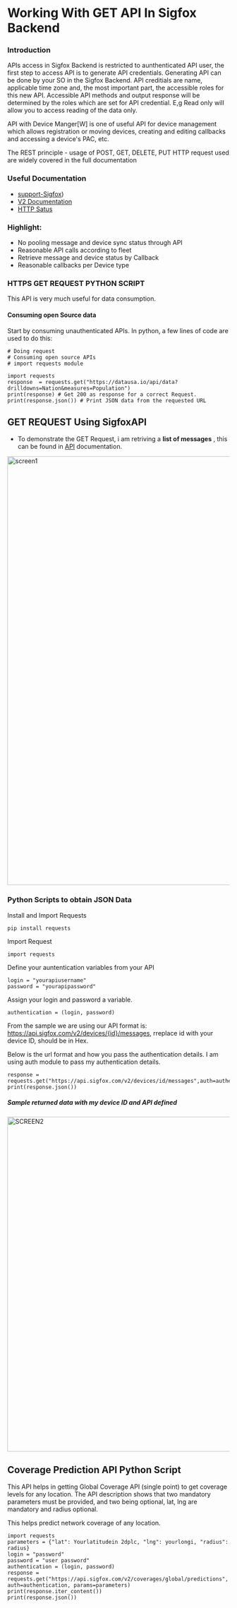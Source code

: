 # Working With GET API In Sigfox Backend


### Introduction 
APIs access in Sigfox Backend is restricted to aunthenticated API user, the first step to access API is to generate API credentials. Generating API can be done by your SO in the Sigfox Backend. API creditials are name, applicable time zone and, the most important part, the accessible roles for this new API. Accessible API methods and output response will be determined by the roles which are set for API credential. E,g Read only will allow you to access reading of the data only.

API with Device Manger[W] is one of useful API for device management which allows registration or moving devices, creating and editing callbacks and accessing a device's PAC, etc.

The REST principle - usage of POST, GET, DELETE, PUT HTTP request used are widely covered in the full documentation
### Useful Documentation

- [support-Sigfox](https://support.sigfox.com/docs/apidocs))
- [V2 Documentation](https://support.sigfox.com/document/api-documentation)
- [HTTP Satus](https://support.sigfox.com/docs/api-response-code-references)

### Highlight:

- No pooling message and device sync status through API
- Reasonable API calls according to fleet
- Retrieve message and device status by Callback
- Reasonable callbacks per Device type

### HTTPS GET REQUEST PYTHON SCRIPT 
This API is very much useful for data consumption.
#### Consuming open Source data
Start by consuming unauthenticated APIs. In python, a few lines of code are used to do this:

```
# Doing request 
# Consuming open source APIs
# import requests module

import requests
response  = requests.get("https://datausa.io/api/data?drilldowns=Nation&measures=Population")
print(response) # Get 200 as response for a correct Request.
print(response.json()) # Print JSON data from the requested URL

```
## GET REQUEST Using SigfoxAPI
- To demonstrate  the GET Request, i am retriving a **list of messages** , this can be found in [API](https://support.sigfox.com/apidocs#operation/getDeviceMessagesListForDevice) documentation.

<img width="972" alt="screen1" src="https://user-images.githubusercontent.com/55284959/221021827-e70c367a-6513-4762-89a5-704fd7454417.png">

### Python Scripts to obtain JSON Data
Install and Import Requests 
```
pip install requests
```
Import Request 
```
import requests
```
Define your auntentication variables from your API
```
login = "yourapiusername"
password = "yourapipassword"
```
Assign your login and password a variable.
```
authentication = (login, password)
```
From the sample we are using our API format is: https://api.sigfox.com/v2/devices/{id}/messages, rreplace id with your device ID, should be in Hex.

Below is the url format and how you pass the authentication details.
I am using auth module to pass my authentication details.
```
response = requests.get("https://api.sigfox.com/v2/devices/id/messages",auth=authentication) 
print(response.json())
```
##### Sample returned data with my device ID and API defined 

<img width="759" alt="SCREEN2" src="https://user-images.githubusercontent.com/55284959/221025177-9c494a04-5f4f-4294-b29f-157ebf3b5b74.png">

## Coverage Prediction API Python Script
This API helps in getting Global Coverage API (single point) to get coverage levels for any location. The API description shows that two mandatory parameters must be provided, and two being optional, lat, lng are mandatory and radius optional.

This helps predict network coverage of any location. 


```
import requests
parameters = {"lat": Yourlatitudein 2dplc, "lng": yourlongi, "radius": radius}
login = "password"
password = "user password"
authentication = (login, password)
response = requests.get("https://api.sigfox.com/v2/coverages/global/predictions", auth=authentication, params=parameters)
print(response.iter_content())
print(response.json())
```

